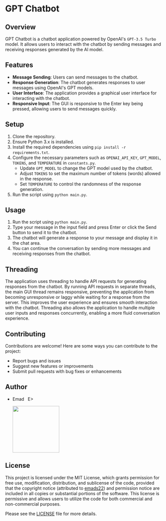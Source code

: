 # GPT Chatbot

## Overview
GPT Chatbot is a chatbot application powered by OpenAI's `GPT-3.5 Turbo` model. It allows users to interact with the chatbot by sending messages and receiving responses generated by the AI model.


## Features
- **Message Sending**: Users can send messages to the chatbot.
- **Response Generation**: The chatbot generates responses to user messages using OpenAI's GPT models.
- **User Interface**: The application provides a graphical user interface for interacting with the chatbot.
- **Responsive Input**: The GUI is responsive to the Enter key being pressed, allowing users to send messages quickly.

## Setup
1. Clone the repository.
2. Ensure Python 3.x is installed.
3. Install the required dependencies using `pip install -r requirements.txt`.
4. Configure the necessary parameters such as `OPENAI_API_KEY`, `GPT_MODEL`, `TOKENS`, and `TEMPERATURE` in `constants.py`.
   - Update `GPT_MODEL` to change the GPT model used by the chatbot.
   - Adjust `TOKENS` to set the maximum number of tokens (words) allowed in the response.
   - Set `TEMPERATURE` to control the randomness of the response generation.
5. Run the script using `python main.py`.

## Usage
1. Run the script using `python main.py`.
2. Type your message in the input field and press Enter or click the Send button to send it to the chatbot.
3. The chatbot will generate a response to your message and display it in the chat area.
4. You can continue the conversation by sending more messages and receiving responses from the chatbot.

## Threading
The application uses threading to handle API requests for generating responses from the chatbot. By running API requests in separate threads, the main GUI thread remains responsive, preventing the application from becoming unresponsive or laggy while waiting for a response from the server. This improves the user experience and ensures smooth interaction with the chatbot. Threading also allows the application to handle multiple user inputs and responses concurrently, enabling a more fluid conversation experience.

## Contributing
Contributions are welcome! Here are some ways you can contribute to the project:
- Report bugs and issues
- Suggest new features or improvements
- Submit pull requests with bug fixes or enhancements

## Author
- Emad &nbsp; E>
  
  [<img src="https://img.shields.io/badge/GitHub-Profile-blue?logo=github" width="150">](https://github.com/emads22)

## License
This project is licensed under the MIT License, which grants permission for free use, modification, distribution, and sublicense of the code, provided that the copyright notice (attributed to [emads22](https://github.com/emads22)) and permission notice are included in all copies or substantial portions of the software. This license is permissive and allows users to utilize the code for both commercial and non-commercial purposes.

Please see the [LICENSE](LICENSE) file for more details.